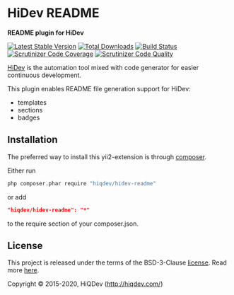 # HiDev README

**README plugin for HiDev**

[![Latest Stable Version](https://poser.pugx.org/hiqdev/hidev-readme/v/stable)](https://packagist.org/packages/hiqdev/hidev-readme)
[![Total Downloads](https://poser.pugx.org/hiqdev/hidev-readme/downloads)](https://packagist.org/packages/hiqdev/hidev-readme)
[![Build Status](https://img.shields.io/travis/hiqdev/hidev-readme.svg)](https://travis-ci.org/hiqdev/hidev-readme)
[![Scrutinizer Code Coverage](https://img.shields.io/scrutinizer/coverage/g/hiqdev/hidev-readme.svg)](https://scrutinizer-ci.com/g/hiqdev/hidev-readme/)
[![Scrutinizer Code Quality](https://img.shields.io/scrutinizer/g/hiqdev/hidev-readme.svg)](https://scrutinizer-ci.com/g/hiqdev/hidev-readme/)

[HiDev] is the automation tool mixed with code generator for easier continuous development.

This plugin enables README file generation support for HiDev:

- templates
- sections
- badges

[hidev]: https://github.com/hiqdev/hidev

## Installation

The preferred way to install this yii2-extension is through [composer](http://getcomposer.org/download/).

Either run

```sh
php composer.phar require "hiqdev/hidev-readme"
```

or add

```json
"hiqdev/hidev-readme": "*"
```

to the require section of your composer.json.

## License

This project is released under the terms of the BSD-3-Clause [license](LICENSE).
Read more [here](http://choosealicense.com/licenses/bsd-3-clause).

Copyright © 2015-2020, HiQDev (http://hiqdev.com/)
